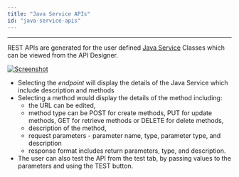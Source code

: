 ```yaml
---
title: "Java Service APIs"
id: "java-service-apis"
---
```

---

REST APIs are generated for the user defined [Java Service](/learn/app-development/services/java-services/java-service/) Classes which can be viewed from the API Designer.

[![Screenshot](/learn/assets/API_java.png)](/learn/assets/API_java.png)

- Selecting the _endpoint_ will display the details of the Java Service which include description and methods
- Selecting a method would display the details of the method including:
  - the URL can be edited,
  - method type can be POST for create methods, PUT for update methods, GET for retrieve methods or DELETE for delete methods,
  - description of the method,
  - request parameters - parameter name, type, parameter type, and description
  - response format includes return parameters, type, and description.
- The user can also test the API from the test tab, by passing values to the parameters and using the TEST button.
